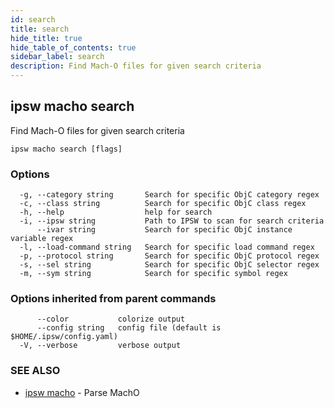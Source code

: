 ```yaml
---
id: search
title: search
hide_title: true
hide_table_of_contents: true
sidebar_label: search
description: Find Mach-O files for given search criteria
---
```

## ipsw macho search

Find Mach-O files for given search criteria

```
ipsw macho search [flags]
```

### Options

```
  -g, --category string       Search for specific ObjC category regex
  -c, --class string          Search for specific ObjC class regex
  -h, --help                  help for search
  -i, --ipsw string           Path to IPSW to scan for search criteria
      --ivar string           Search for specific ObjC instance variable regex
  -l, --load-command string   Search for specific load command regex
  -p, --protocol string       Search for specific ObjC protocol regex
  -s, --sel string            Search for specific ObjC selector regex
  -m, --sym string            Search for specific symbol regex
```

### Options inherited from parent commands

```
      --color           colorize output
      --config string   config file (default is $HOME/.ipsw/config.yaml)
  -V, --verbose         verbose output
```

### SEE ALSO

* [ipsw macho](/docs/cli/ipsw/macho)	 - Parse MachO

